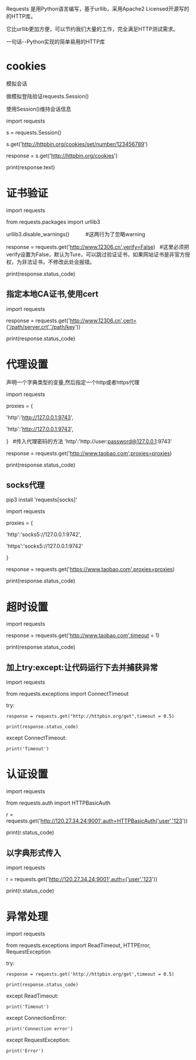 Requests 是用Python语言编写，基于urllib，采用Apache2 Licensed开源写的的HTTP库。

它比urllib更加方便，可以节约我们大量的工作，完全满足HTTP测试需求。

一句话--Python实现的简单易用的HTTP库



# cookies

模拟会话

做模拟登陆验证requests.Session()

使用Session()维持会话信息

import requests

s = requests.Session()

s.get('http://httpbin.org/cookies/set/number/123456789')

response = s.get('http://httpbin.org/cookies')

print(response.text)

# 证书验证

import requests

from requests.packages import urllib3

urllib3.disable_warnings()           #这两行为了忽略warning

response = requests.get('http://www.12306.cn',verify=False)   #这里必须把verify设置为False，默认为Ture，可以跳过验证证书，如果网站证书是非官方授权，为非法证书，不修改此处会报错。

print(response.status_code)


## 指定本地CA证书,使用cert
import requests

response = requests.get('http://www.12306.cn',cert=('/path/server.crt','/path/key'))

print(response.status_code)


# 代理设置
声明一个字典类型的变量,然后指定一个http或者https代理

import requests

proxies = {
    
   'http':'http://127.0.0.1:9743',
    
   'http':'http://127.0.0.1:9743',

}    #传入代理密码的方法 'http':'http://user:password@127.0.0.1:9743'

response = requests.get('http://www.taobao.com',proxies=proxies)

print(response.status_code)

## socks代理
pip3 install 'requests[socks]'

import requests

proxies = {

   'http':'socks5://127.0.0.1:9742',
   
   'https':'socks5://127.0.0.1:9742'
   
}

response = requests.get('https://www.taobao.com',proxies=proxies)

print(response.status_code)

# 超时设置
import requests

response = requests.get('http://www.taobao.com',timeout = 1)

print(response.status_code)

## 加上try:except:让代码运行下去并捕获异常
import requests

from requests.exceptions import ConnectTimeout

try:
    
    response = requests.get("http://httpbin.org/get",timeout = 0.5)
    
    print(response.status_code)
    
except ConnectTimeout:
    
    print('Timeout')

# 认证设置
import requests

from requests.auth import HTTPBasicAuth

r = requests.get('http://120.27.34.24:9001'.auth=HTTPBasicAuth('user','123'))

print(r.status_code)

## 以字典形式传入

import requests

r = requests.get('http://120.27.34.24:9001',auth=('user','123'))

print(r.status_code)

# 异常处理
import requests

from requests.exceptions import ReadTimeout, HTTPError, RequestException

try:
    
    response = requests.get('http://httpbin.org/get',timeout = 0.5)
    
    print(response.status_code)

except ReadTimeout:
    
    print('Timeout')
    
except ConnectionError:
    
    print('Connection error')
    
except RequestException:

    print('Error')
